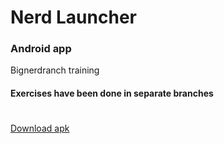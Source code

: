 # Nerd Launcher
### Android app
Bignerdranch training

#### Exercises have been done in separate branches

#

[Download apk](../../raw/master/app/build/outputs/apk/app-debug.apk)
